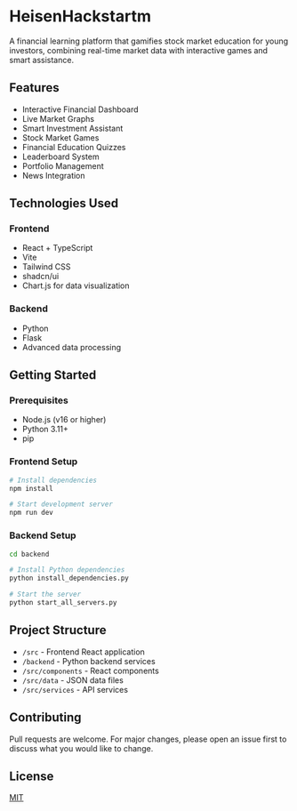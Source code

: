 # HeisenHackstartm

A financial learning platform that gamifies stock market education for young investors, combining real-time market data with interactive games and smart assistance.

## Features

- Interactive Financial Dashboard
- Live Market Graphs
- Smart Investment Assistant
- Stock Market Games
- Financial Education Quizzes
- Leaderboard System
- Portfolio Management
- News Integration

## Technologies Used

### Frontend
- React + TypeScript
- Vite
- Tailwind CSS
- shadcn/ui
- Chart.js for data visualization

### Backend
- Python
- Flask
- Advanced data processing

## Getting Started

### Prerequisites
- Node.js (v16 or higher)
- Python 3.11+
- pip

### Frontend Setup
```bash
# Install dependencies
npm install

# Start development server
npm run dev
```

### Backend Setup
```bash
cd backend

# Install Python dependencies
python install_dependencies.py

# Start the server
python start_all_servers.py
```

## Project Structure
- `/src` - Frontend React application
- `/backend` - Python backend services
- `/src/components` - React components
- `/src/data` - JSON data files
- `/src/services` - API services

## Contributing
Pull requests are welcome. For major changes, please open an issue first to discuss what you would like to change.

## License
[MIT](https://choosealicense.com/licenses/mit/)
